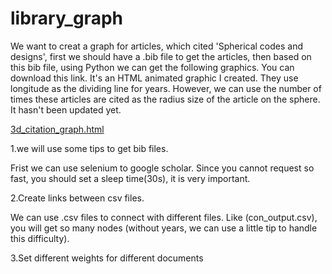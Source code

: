 # library_graph

  We want to creat a graph for articles, which cited 'Spherical codes and designs', first we should have a .bib file to get the articles, then based on this bib file, using Python we can get the following graphics.
You can download this link. It's an HTML animated graphic I created. They use longitude as the dividing line for years. However, we can use the number of times these articles are cited as the radius size of the article on the sphere. It hasn't been updated yet.

[3d_citation_graph.html](https://github.com/jueminghaha/library_graph/blob/277a8fbba58fe55bf56557931b670cb66cc8ad03/3d_citation_graph.html)

1.we will use some tips to get bib files.

Frist we can use selenium to google scholar. Since you cannot request so fast, you should set a sleep time(30s), it is very important.

2.Create links between csv files.

We can use .csv files to connect with different files. Like (con_output.csv), you will get so many nodes (without years, we can use a little tip to handle this difficulty).

3.Set different weights for different documents

